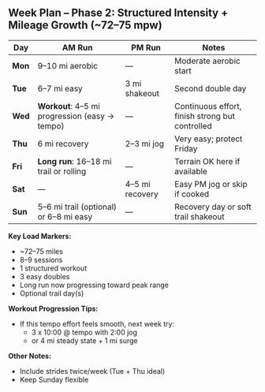 
## Week Plan – Phase 2: Structured Intensity + Mileage Growth (~72–75 mpw)

| Day        | AM Run                                  | PM Run                       | Notes |
|------------|------------------------------------------|------------------------------|-------|
| **Mon**    | 9–10 mi aerobic                          | —                            | Moderate aerobic start |
| **Tue**    | 6–7 mi easy                              | 3 mi shakeout                | Second double day |
| **Wed**    | **Workout**: 4–5 mi progression (easy → tempo) | —                    | Continuous effort, finish strong but controlled |
| **Thu**    | 6 mi recovery                            | 2–3 mi jog                   | Very easy; protect Friday |
| **Fri**    | **Long run**: 16–18 mi trail or rolling  | —                            | Terrain OK here if available |
| **Sat**    | —                                        | 4–5 mi recovery              | Easy PM jog or skip if cooked |
| **Sun**    | 5–6 mi trail (optional) or 6–8 mi easy   | —                            | Recovery day or soft trail shakeout |

**Key Load Markers:**
- ~72–75 miles
- 8–9 sessions
- 1 structured workout
- 3 easy doubles
- Long run now progressing toward peak range
- Optional trail day(s)

**Workout Progression Tips:**
- If this tempo effort feels smooth, next week try:
  - 3 x 10:00 @ tempo with 2:00 jog
  - or 4 mi steady state + 1 mi surge

**Other Notes:**
- Include strides twice/week (Tue + Thu ideal)
- Keep Sunday flexible
